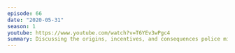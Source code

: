 ```yaml
---
episode: 66
date: "2020-05-31"
season: 1
youtube: https://www.youtube.com/watch?v=T6YEv3wPgc4
summary: Discussing the origins, incentives, and consequences police militarization
---
```

